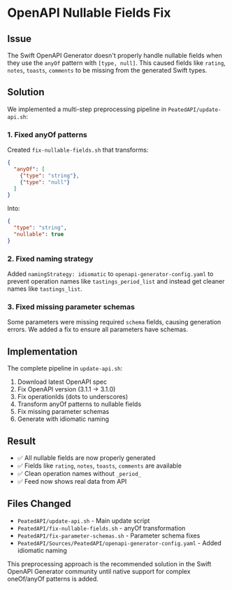 # OpenAPI Nullable Fields Fix

## Issue
The Swift OpenAPI Generator doesn't properly handle nullable fields when they use the `anyOf` pattern with `[type, null]`. This caused fields like `rating`, `notes`, `toasts`, `comments` to be missing from the generated Swift types.

## Solution

We implemented a multi-step preprocessing pipeline in `PeatedAPI/update-api.sh`:

### 1. Fixed anyOf patterns
Created `fix-nullable-fields.sh` that transforms:
```json
{
  "anyOf": [
    {"type": "string"}, 
    {"type": "null"}
  ]
}
```

Into:
```json
{
  "type": "string",
  "nullable": true
}
```

### 2. Fixed naming strategy
Added `namingStrategy: idiomatic` to `openapi-generator-config.yaml` to prevent operation names like `tastings_period_list` and instead get cleaner names like `tastings_list`.

### 3. Fixed missing parameter schemas
Some parameters were missing required `schema` fields, causing generation errors. We added a fix to ensure all parameters have schemas.

## Implementation

The complete pipeline in `update-api.sh`:
1. Download latest OpenAPI spec
2. Fix OpenAPI version (3.1.1 → 3.1.0)
3. Fix operationIds (dots to underscores)
4. Transform anyOf patterns to nullable fields
5. Fix missing parameter schemas
6. Generate with idiomatic naming

## Result
- ✅ All nullable fields are now properly generated
- ✅ Fields like `rating`, `notes`, `toasts`, `comments` are available
- ✅ Clean operation names without `_period_`
- ✅ Feed now shows real data from API

## Files Changed
- `PeatedAPI/update-api.sh` - Main update script
- `PeatedAPI/fix-nullable-fields.sh` - anyOf transformation
- `PeatedAPI/fix-parameter-schemas.sh` - Parameter schema fixes
- `PeatedAPI/Sources/PeatedAPI/openapi-generator-config.yaml` - Added idiomatic naming

This preprocessing approach is the recommended solution in the Swift OpenAPI Generator community until native support for complex oneOf/anyOf patterns is added.